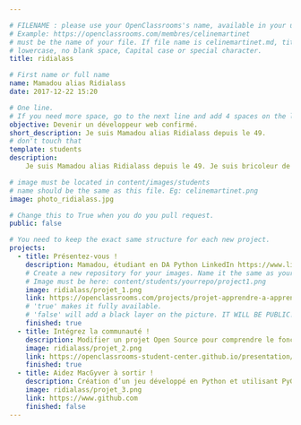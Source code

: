 ```yaml
---

# FILENAME : please use your OpenClassrooms's name, available in your url.
# Example: https://openclassrooms.com/membres/celinemartinet
# must be the name of your file. If file name is celinemartinet.md, title is celinemartinet.
# lowercase, no blank space, Capital case or special character.
title: ridialass

# First name or full name
name: Mamadou alias Ridialass
date: 2017-12-22 15:20

# One line.
# If you need more space, go to the next line and add 4 spaces on the left, as in 'description'.
objective: Devenir un développeur web confirmé.
short_description: Je suis Mamadou alias Ridialass depuis le 49.
# don't touch that
template: students
description:
    Je suis Mamadou alias Ridialass depuis le 49. Je suis bricoleur de tous les temps avec un Diplôme de Développeur Logiciels depuis 2014. Sauf que je n'ai jamais trouvé un poste dans le domaine. Apres un long bras de fer, j'ai obtenu un AIF pour le parcours DA-Python.

# image must be located in content/images/students
# name should be the same as this file. Eg: celinemartinet.png
image: photo_ridialass.jpg

# Change this to True when you do you pull request.
public: false

# You need to keep the exact same structure for each new project.
projects:
  - title: Présentez-vous !
    description: Mamadou, étudiant en DA Python LinkedIn https://www.linkedin.com/in/ridialass/ .
    # Create a new repository for your images. Name it the same as your nickname and profile picture.
    # Image must be here: content/students/yourrepo/project1.png
    image: ridialass/projet_1.png
    link: https://openclassrooms.com/projects/projet-apprendre-a-apprendre
    # 'true' makes it fully available.
    # 'false' will add a black layer on the picture. IT WILL BE PUBLIC!
    finished: true
  - title: Intégrez la communauté !
    description: Modifier un projet Open Source pour comprendre le fonctionnement de Git, de Github et des pull requests.
    image: ridialass/projet_2.png
    link: https://openclassrooms-student-center.github.io/presentation/students/ridialass.html
    finished: true
  - title: Aidez MacGyver à sortir !
    description: Création d’un jeu développé en Python et utilisant PyGame.
    image: ridialass/projet_3.png
    link: https://www.github.com
    finished: false
---
```

